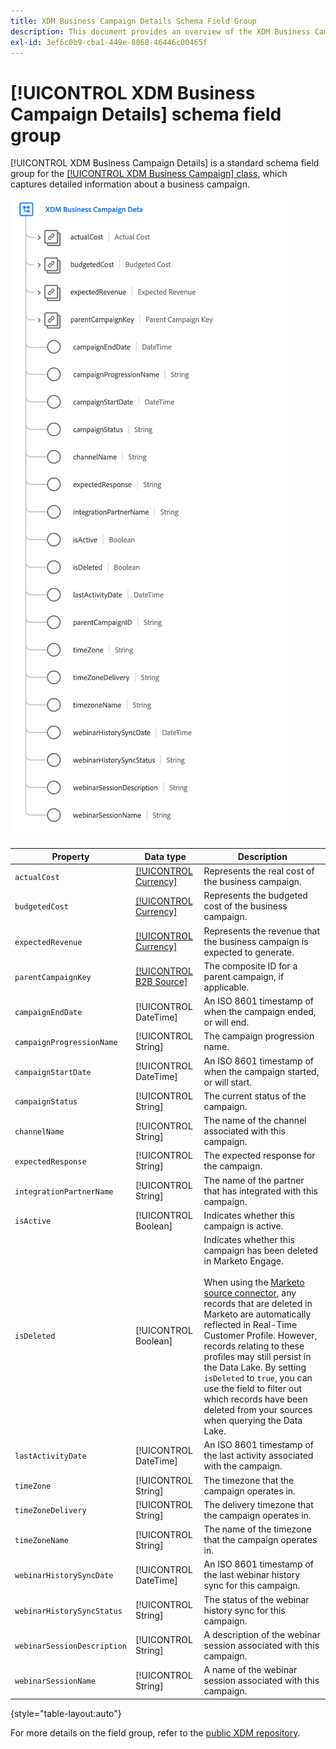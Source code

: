 ```yaml
---
title: XDM Business Campaign Details Schema Field Group
description: This document provides an overview of the XDM Business Campaign Details schema field group.
exl-id: 3ef6c0b9-cba1-449e-8868-46446c00465f
---
```

# [!UICONTROL XDM Business Campaign Details] schema field group

[!UICONTROL XDM Business Campaign Details] is a standard schema field group for the [[!UICONTROL XDM Business Campaign] class](../../classes/b2b/business-campaign.md), which captures detailed information about a business campaign.

![The structure of the XDM Business Campaign Details field group as it appears in the UI](../../images/field-groups/b2b/business-campaign-details.png)

| Property | Data type | Description |
| --- | --- | --- |
| `actualCost` | [[!UICONTROL Currency]](../../data-types/currency.md) | Represents the real cost of the business campaign. |
| `budgetedCost` | [[!UICONTROL Currency]](../../data-types/currency.md) | Represents the budgeted cost of the business campaign. |
| `expectedRevenue` | [[!UICONTROL Currency]](../../data-types/currency.md) | Represents the revenue that the business campaign is expected to generate. |
| `parentCampaignKey` | [[!UICONTROL B2B Source]](../../data-types/b2b-source.md) | The composite ID for a parent campaign, if applicable. |
| `campaignEndDate` | [!UICONTROL DateTime] | An ISO 8601 timestamp of when the campaign ended, or will end. |
| `campaignProgressionName` | [!UICONTROL String] | The campaign progression name. |
| `campaignStartDate` | [!UICONTROL DateTime] | An ISO 8601 timestamp of when the campaign started, or will start. |
| `campaignStatus` | [!UICONTROL String] | The current status of the campaign. |
| `channelName` | [!UICONTROL String] | The name of the channel associated with this campaign. |
| `expectedResponse` | [!UICONTROL String] | The expected response for the campaign. |
| `integrationPartnerName` | [!UICONTROL String] | The name of the partner that has integrated with this campaign. |
| `isActive` | [!UICONTROL Boolean] | Indicates whether this campaign is active. |
| `isDeleted` | [!UICONTROL Boolean]  | Indicates whether this campaign has been deleted in Marketo Engage.<br><br>When using the [Marketo source connector](../../../sources/connectors/adobe-applications/marketo/marketo.md), any records that are deleted in Marketo are automatically reflected in Real-Time Customer Profile. However, records relating to these profiles may still persist in the Data Lake. By setting `isDeleted` to `true`, you can use the field to filter out which records have been deleted from your sources when querying the Data Lake. |
| `lastActivityDate` | [!UICONTROL DateTime] | An ISO 8601 timestamp of the last activity associated with the campaign. |
| `timeZone` | [!UICONTROL String] | The timezone that the campaign operates in. |
| `timeZoneDelivery` | [!UICONTROL String] | The delivery timezone that the campaign operates in. |
| `timeZoneName` | [!UICONTROL String] | The name of the timezone that the campaign operates in. |
| `webinarHistorySyncDate` | [!UICONTROL DateTime] | An ISO 8601 timestamp of the last webinar history sync for this campaign. |
| `webinarHistorySyncStatus` | [!UICONTROL String] | The status of the webinar history sync for this campaign. |
| `webinarSessionDescription` | [!UICONTROL String] | A description of the webinar session associated with this campaign. |
| `webinarSessionName` | [!UICONTROL String] | A name of the webinar session associated with this campaign. |

{style="table-layout:auto"}

For more details on the field group, refer to the [public XDM repository](https://github.com/adobe/xdm/blob/master/components/fieldgroups/campaign/campaign-details.schema.json).
